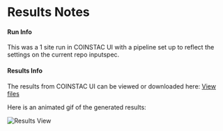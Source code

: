 # Results Notes

#### Run Info

This was a 1 site run in COINSTAC UI with a pipeline set up to reflect the settings on the current repo inputspec. 

#### Results Info

The results from COINSTAC UI can be viewed or downloaded here: [View files](https://mygsu-my.sharepoint.com/:f:/g/personal/jromero7_gsu_edu/EmeM73CXDQZNlyve0db7fHMB_cKXtPfTDM7tMTTBK6pJRw?e=sg9ShW)

Here is an animated gif of the generated results: 

![Results View](https://raw.githubusercontent.com/trendscenter/coinstac_gica_pipeline/master/test/results/results.gif "Results View")


